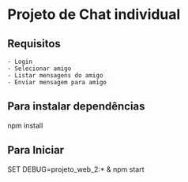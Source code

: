 # Projeto de Chat individual
## Requisitos
    - Login
    - Selecionar amigo
    - Listar mensagens do amigo
    - Enviar mensagem para amigo

## Para instalar dependências 
npm install

## Para Iniciar
SET DEBUG=projeto_web_2:* & npm start